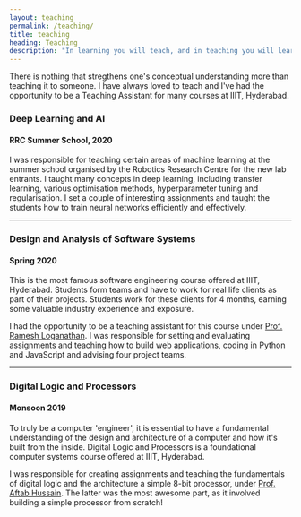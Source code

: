 ```yaml
---
layout: teaching
permalink: /teaching/
title: teaching
heading: Teaching
description: "In learning you will teach, and in teaching you will learn"
---
```


There is nothing that stregthens one's conceptual understanding more than teaching it to someone. I have always loved to teach and I've had the opportunity to be a Teaching Assistant for many courses at IIIT, Hyderabad. 

### Deep Learning and AI
#### RRC Summer School, 2020

I was responsible for teaching certain areas of machine learning at the summer school organised by the Robotics Research Centre for the new lab entrants. I taught many concepts in deep learning, including transfer learning, various optimisation methods, hyperparameter tuning and regularisation. I set a couple of interesting assignments and taught the students how to train neural networks efficiently and effectively. 

***

### Design and Analysis of Software Systems
#### Spring 2020

This is the most famous software engineering course offered at IIIT, Hyderabad. Students form teams and have to work for real life clients as part of their projects. Students work for these clients for 4 months, earning some valuable industry experience and exposure. 

I had the opportunity to be a teaching assistant for this course under [Prof. Ramesh Loganathan](https://www.linkedin.com/in/rameshl/?originalSubdomain=in). I was responsible for setting and evaluating assignments and teaching how to build web applications, coding in Python and JavaScript and advising four project teams.   

***

### Digital Logic and Processors
#### Monsoon 2019

To truly be a computer 'engineer', it is essential to have a fundamental understanding of the design and architecture of a computer and how it's built from the inside. Digital Logic and Processors is a foundational computer systems course offered at IIIT, Hyderabad. 

I was responsible for creating assignments and teaching the fundamentals of digital logic and the architecture a simple 8-bit processor, under [Prof. Aftab Hussain](https://scholar.google.com/citations?user=iDfsQv0AAAAJ&hl=en). The latter was the most awesome part, as it involved building a simple processor from scratch! 


